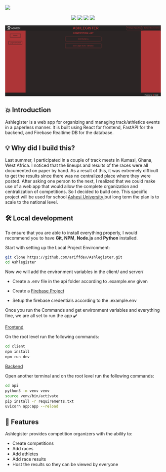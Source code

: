 
![](https://socialify.git.ci/ariffdev/Ashlegister/image?description=1&descriptionEditable=Athletics%20Management%20System&language=1&name=1&owner=1&theme=Light)



<p align="center">
<img src="https://img.shields.io/badge/Author-ariffdev-blue" />
<img src="https://img.shields.io/badge/Athletics Management System-maroon" />
<img src="https://img.shields.io/badge/React-blue" />
<img src="https://img.shields.io/badge/FastAPI-green" />
</p>

![Ashlegister Home Page](image.png)

## 💥 Introduction

Ashlegister is a web app for organizing and managing track/athletics events in a paperless manner. It is built using React for frontend, FastAPI for the backend, and Firebase Realtime DB  for the database.


## 💡 Why did I build this?

Last summer, I participated in a couple of track meets in Kumasi, Ghana, West Africa. I noticed that the lineups and results of the races were all documented on paper by hand. As a result of this, it was extremely difficult to get the results since there was no centralized place where they were posted. After asking one person to the next, I realized that we could make use of a web app that would allow the complete organization and centralization of competitions. So I decided to build one. This specific project will be used for school <a href src="https://www.ashesi.edu.gh"> Ashesi University </a> but long term the plan is to scale to the national level.

## 🛠️ Local development

To ensure that you are able to install everything properly, I would recommend you to have <b>Git</b>, <b>NPM</b>, <b>Node.js</b> and <b>Python</b> installed.


Start with setting up the Local Project Environment:

```sh
git clone https://github.com/ariffdev/Ashlegister.git
cd Ashlegister
```


Now we will add the environment variables in the client/ and server/

 - Create a .env file in the api folder according to .example.env given

 - Create a <a href="">Firebase Project</a>

 - Setup the firebase credentials according to the .example.env

Once you run the Commands and get environment variables and everything fine, we are all set to run the app ✔️

<ins> Frontend </ins>

On the root level run the following commands:

```sh
cd client
npm install
npm run dev
```



<ins> Backend </ins>

Open another terminal and on the root level run the following commands:

```sh
cd api
python3 -m venv venv
source venv/bin/activate
pip install -r requirements.txt
uvicorn app:app --reload
```


## 🥁 Features
Ashlegister provides competition organizers with the ability to:

-  Create competitions
- Add races
- Add athletes
- Add race results
- Host the results so they can be viewed by everyone
